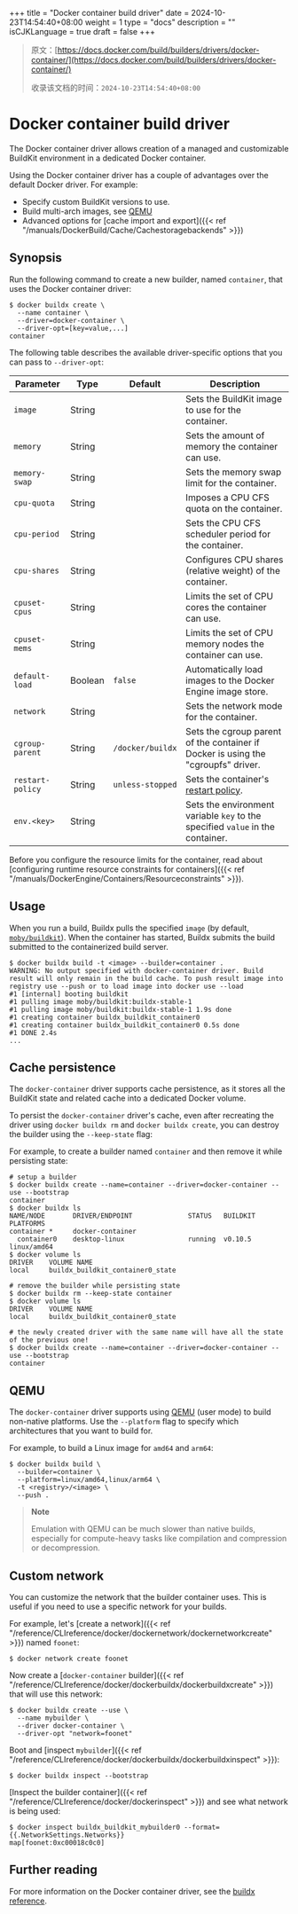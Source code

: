 +++
title = "Docker container build driver"
date = 2024-10-23T14:54:40+08:00
weight = 1
type = "docs"
description = ""
isCJKLanguage = true
draft = false
+++

> 原文：[https://docs.docker.com/build/builders/drivers/docker-container/](https://docs.docker.com/build/builders/drivers/docker-container/)
>
> 收录该文档的时间：`2024-10-23T14:54:40+08:00`

# Docker container build driver

The Docker container driver allows creation of a managed and customizable BuildKit environment in a dedicated Docker container.

Using the Docker container driver has a couple of advantages over the default Docker driver. For example:

- Specify custom BuildKit versions to use.
- Build multi-arch images, see [QEMU](https://docs.docker.com/build/builders/drivers/docker-container/#qemu)
- Advanced options for [cache import and export]({{< ref "/manuals/DockerBuild/Cache/Cachestoragebackends" >}})

## Synopsis

Run the following command to create a new builder, named `container`, that uses the Docker container driver:



```console
$ docker buildx create \
  --name container \
  --driver=docker-container \
  --driver-opt=[key=value,...]
container
```

The following table describes the available driver-specific options that you can pass to `--driver-opt`:

| Parameter        | Type    | Default          | Description                                                  |
| ---------------- | ------- | ---------------- | ------------------------------------------------------------ |
| `image`          | String  |                  | Sets the BuildKit image to use for the container.            |
| `memory`         | String  |                  | Sets the amount of memory the container can use.             |
| `memory-swap`    | String  |                  | Sets the memory swap limit for the container.                |
| `cpu-quota`      | String  |                  | Imposes a CPU CFS quota on the container.                    |
| `cpu-period`     | String  |                  | Sets the CPU CFS scheduler period for the container.         |
| `cpu-shares`     | String  |                  | Configures CPU shares (relative weight) of the container.    |
| `cpuset-cpus`    | String  |                  | Limits the set of CPU cores the container can use.           |
| `cpuset-mems`    | String  |                  | Limits the set of CPU memory nodes the container can use.    |
| `default-load`   | Boolean | `false`          | Automatically load images to the Docker Engine image store.  |
| `network`        | String  |                  | Sets the network mode for the container.                     |
| `cgroup-parent`  | String  | `/docker/buildx` | Sets the cgroup parent of the container if Docker is using the "cgroupfs" driver. |
| `restart-policy` | String  | `unless-stopped` | Sets the container's [restart policy](https://docs.docker.com/engine/containers/start-containers-automatically/#use-a-restart-policy). |
| `env.<key>`      | String  |                  | Sets the environment variable `key` to the specified `value` in the container. |

Before you configure the resource limits for the container, read about [configuring runtime resource constraints for containers]({{< ref "/manuals/DockerEngine/Containers/Resourceconstraints" >}}).

## Usage

When you run a build, Buildx pulls the specified `image` (by default, [`moby/buildkit`](https://hub.docker.com/r/moby/buildkit)). When the container has started, Buildx submits the build submitted to the containerized build server.



```console
$ docker buildx build -t <image> --builder=container .
WARNING: No output specified with docker-container driver. Build result will only remain in the build cache. To push result image into registry use --push or to load image into docker use --load
#1 [internal] booting buildkit
#1 pulling image moby/buildkit:buildx-stable-1
#1 pulling image moby/buildkit:buildx-stable-1 1.9s done
#1 creating container buildx_buildkit_container0
#1 creating container buildx_buildkit_container0 0.5s done
#1 DONE 2.4s
...
```

## Cache persistence

The `docker-container` driver supports cache persistence, as it stores all the BuildKit state and related cache into a dedicated Docker volume.

To persist the `docker-container` driver's cache, even after recreating the driver using `docker buildx rm` and `docker buildx create`, you can destroy the builder using the `--keep-state` flag:

For example, to create a builder named `container` and then remove it while persisting state:



```console
# setup a builder
$ docker buildx create --name=container --driver=docker-container --use --bootstrap
container
$ docker buildx ls
NAME/NODE       DRIVER/ENDPOINT              STATUS   BUILDKIT PLATFORMS
container *     docker-container
  container0    desktop-linux                running  v0.10.5  linux/amd64
$ docker volume ls
DRIVER    VOLUME NAME
local     buildx_buildkit_container0_state

# remove the builder while persisting state
$ docker buildx rm --keep-state container
$ docker volume ls
DRIVER    VOLUME NAME
local     buildx_buildkit_container0_state

# the newly created driver with the same name will have all the state of the previous one!
$ docker buildx create --name=container --driver=docker-container --use --bootstrap
container
```

## QEMU

The `docker-container` driver supports using [QEMU](https://www.qemu.org/) (user mode) to build non-native platforms. Use the `--platform` flag to specify which architectures that you want to build for.

For example, to build a Linux image for `amd64` and `arm64`:



```console
$ docker buildx build \
  --builder=container \
  --platform=linux/amd64,linux/arm64 \
  -t <registry>/<image> \
  --push .
```

> **Note**
>
> 
>
> Emulation with QEMU can be much slower than native builds, especially for compute-heavy tasks like compilation and compression or decompression.

## Custom network

You can customize the network that the builder container uses. This is useful if you need to use a specific network for your builds.

For example, let's [create a network]({{< ref "/reference/CLIreference/docker/dockernetwork/dockernetworkcreate" >}}) named `foonet`:



```console
$ docker network create foonet
```

Now create a [`docker-container` builder]({{< ref "/reference/CLIreference/docker/dockerbuildx/dockerbuildxcreate" >}}) that will use this network:



```console
$ docker buildx create --use \
  --name mybuilder \
  --driver docker-container \
  --driver-opt "network=foonet"
```

Boot and [inspect `mybuilder`]({{< ref "/reference/CLIreference/docker/dockerbuildx/dockerbuildxinspect" >}}):



```console
$ docker buildx inspect --bootstrap
```

[Inspect the builder container]({{< ref "/reference/CLIreference/docker/dockerinspect" >}}) and see what network is being used:



```console
$ docker inspect buildx_buildkit_mybuilder0 --format={{.NetworkSettings.Networks}}
map[foonet:0xc00018c0c0]
```

## Further reading

For more information on the Docker container driver, see the [buildx reference](https://docs.docker.com/reference/cli/docker/buildx/create/#driver).
